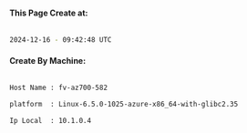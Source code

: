 
   
#### This Page Create at:

```bash

2024-12-16 - 09:42:48 UTC

```

#### Create By Machine:

```bash

Host Name : fv-az700-582

platform  : Linux-6.5.0-1025-azure-x86_64-with-glibc2.35

Ip Local  : 10.1.0.4

```

